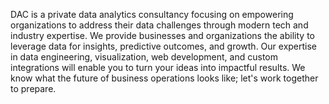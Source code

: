 DAC is a private data analytics consultancy focusing on empowering organizations to address their data challenges through modern tech and industry expertise. We provide businesses and organizations the ability to leverage data for insights, predictive outcomes, and growth. Our expertise in data engineering, visualization, web development, and custom integrations will enable you to turn your ideas into impactful results. We know what the future of business operations looks like; let's work together to prepare.
